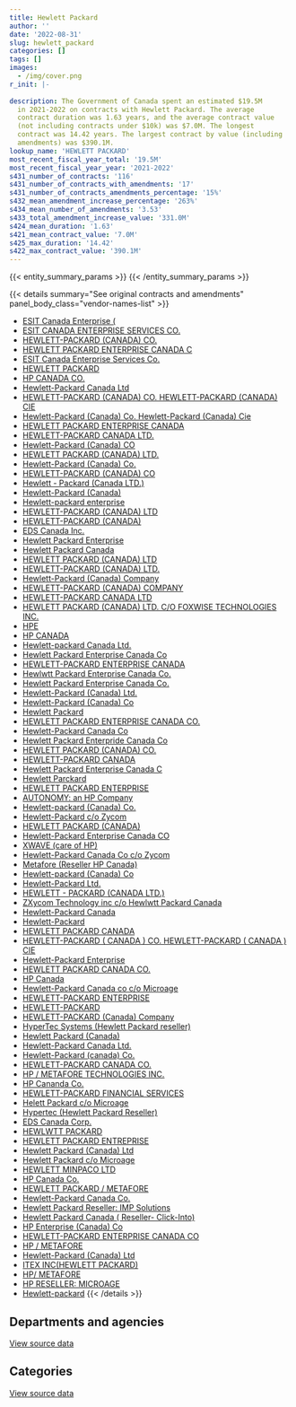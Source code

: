 ```yaml
---
title: Hewlett Packard
author: ''
date: '2022-08-31'
slug: hewlett_packard
categories: []
tags: []
images:
  - /img/cover.png
r_init: |-
  
description: The Government of Canada spent an estimated $19.5M
  in 2021-2022 on contracts with Hewlett Packard. The average
  contract duration was 1.63 years, and the average contract value
  (not including contracts under $10k) was $7.0M. The longest
  contract was 14.42 years. The largest contract by value (including
  amendments) was $390.1M.
lookup_name: 'HEWLETT PACKARD'
most_recent_fiscal_year_total: '19.5M'
most_recent_fiscal_year_year: '2021-2022'
s431_number_of_contracts: '116'
s431_number_of_contracts_with_amendments: '17'
s431_number_of_contracts_amendments_percentage: '15%'
s432_mean_amendment_increase_percentage: '263%'
s434_mean_number_of_amendments: '3.53'
s433_total_amendment_increase_value: '331.0M'
s424_mean_duration: '1.63'
s421_mean_contract_value: '7.0M'
s425_max_duration: '14.42'
s422_max_contract_value: '390.1M'
---
```


<script src="/rmarkdown-libs/htmlwidgets/htmlwidgets.js"></script>
<link href="/rmarkdown-libs/datatables-css/datatables-crosstalk.css" rel="stylesheet" />
<script src="/rmarkdown-libs/datatables-binding/datatables.js"></script>
<script src="/rmarkdown-libs/jquery/jquery-3.6.0.min.js"></script>
<link href="/rmarkdown-libs/dt-core-bootstrap/css/dataTables.bootstrap.min.css" rel="stylesheet" />
<link href="/rmarkdown-libs/dt-core-bootstrap/css/dataTables.bootstrap.extra.css" rel="stylesheet" />
<script src="/rmarkdown-libs/dt-core-bootstrap/js/jquery.dataTables.min.js"></script>
<script src="/rmarkdown-libs/dt-core-bootstrap/js/dataTables.bootstrap.min.js"></script>
<link href="/rmarkdown-libs/crosstalk/css/crosstalk.min.css" rel="stylesheet" />
<script src="/rmarkdown-libs/crosstalk/js/crosstalk.min.js"></script>
<script src="/rmarkdown-libs/htmlwidgets/htmlwidgets.js"></script>
<link href="/rmarkdown-libs/datatables-css/datatables-crosstalk.css" rel="stylesheet" />
<script src="/rmarkdown-libs/datatables-binding/datatables.js"></script>
<script src="/rmarkdown-libs/jquery/jquery-3.6.0.min.js"></script>
<link href="/rmarkdown-libs/dt-core-bootstrap/css/dataTables.bootstrap.min.css" rel="stylesheet" />
<link href="/rmarkdown-libs/dt-core-bootstrap/css/dataTables.bootstrap.extra.css" rel="stylesheet" />
<script src="/rmarkdown-libs/dt-core-bootstrap/js/jquery.dataTables.min.js"></script>
<script src="/rmarkdown-libs/dt-core-bootstrap/js/dataTables.bootstrap.min.js"></script>
<link href="/rmarkdown-libs/crosstalk/css/crosstalk.min.css" rel="stylesheet" />
<script src="/rmarkdown-libs/crosstalk/js/crosstalk.min.js"></script>

{{< entity_summary_params >}}
{{< /entity_summary_params >}}

{{< details summary="See original contracts and amendments" panel_body_class="vendor-names-list" >}}
- [ESIT Canada Enterprise (](https://search.open.canada.ca/en/ct/?sort=contract_value_f%20desc&page=1&search_text=%22ESIT%20Canada%20Enterprise%20%28%0d%0d%0aHewlett-Packard%20%28Canada%29%29%22)
- [ESIT CANADA ENTERPRISE SERVICES CO.](https://search.open.canada.ca/en/ct/?sort=contract_value_f%20desc&page=1&search_text=%22ESIT%20CANADA%20ENTERPRISE%20SERVICES%20CO.%22)
- [HEWLETT-PACKARD (CANADA) CO.](https://search.open.canada.ca/en/ct/?sort=contract_value_f%20desc&page=1&search_text=%22HEWLETT-PACKARD%20%28CANADA%29%20CO.%22)
- [HEWLETT PACKARD ENTERPRISE CANADA C](https://search.open.canada.ca/en/ct/?sort=contract_value_f%20desc&page=1&search_text=%22HEWLETT%20PACKARD%20ENTERPRISE%20CANADA%20C%22)
- [ESIT Canada Enterprise Services Co.](https://search.open.canada.ca/en/ct/?sort=contract_value_f%20desc&page=1&search_text=%22ESIT%20Canada%20Enterprise%20Services%20Co.%22)
- [HEWLETT PACKARD](https://search.open.canada.ca/en/ct/?sort=contract_value_f%20desc&page=1&search_text=%22HEWLETT%20PACKARD%22)
- [HP CANADA CO.](https://search.open.canada.ca/en/ct/?sort=contract_value_f%20desc&page=1&search_text=%22HP%20CANADA%20CO.%22)
- [Hewlett-Packard Canada Ltd](https://search.open.canada.ca/en/ct/?sort=contract_value_f%20desc&page=1&search_text=%22Hewlett-Packard%20Canada%20Ltd%22)
- [HEWLETT-PACKARD (CANADA) CO. HEWLETT-PACKARD (CANADA) CIE](https://search.open.canada.ca/en/ct/?sort=contract_value_f%20desc&page=1&search_text=%22HEWLETT-PACKARD%20%28CANADA%29%20CO.%20HEWLETT-PACKARD%20%28CANADA%29%20CIE%22)
- [Hewlett-Packard (Canada) Co. Hewlett-Packard (Canada) Cie](https://search.open.canada.ca/en/ct/?sort=contract_value_f%20desc&page=1&search_text=%22Hewlett-Packard%20%28Canada%29%20Co.%20Hewlett-Packard%20%28Canada%29%20Cie%22)
- [HEWLETT PACKARD ENTERPRISE CANADA](https://search.open.canada.ca/en/ct/?sort=contract_value_f%20desc&page=1&search_text=%22HEWLETT%20PACKARD%20ENTERPRISE%20CANADA%22)
- [HEWLETT-PACKARD CANADA LTD.](https://search.open.canada.ca/en/ct/?sort=contract_value_f%20desc&page=1&search_text=%22HEWLETT-PACKARD%20CANADA%20LTD.%22)
- [Hewlett-Packard (Canada) CO](https://search.open.canada.ca/en/ct/?sort=contract_value_f%20desc&page=1&search_text=%22Hewlett-Packard%20%28Canada%29%20CO%22)
- [HEWLETT PACKARD (CANADA) LTD.](https://search.open.canada.ca/en/ct/?sort=contract_value_f%20desc&page=1&search_text=%22HEWLETT%20PACKARD%20%28CANADA%29%20LTD.%22)
- [Hewlett-Packard (Canada) Co.](https://search.open.canada.ca/en/ct/?sort=contract_value_f%20desc&page=1&search_text=%22Hewlett-Packard%20%28Canada%29%20Co.%22)
- [HEWLETT-PACKARD (CANADA) CO](https://search.open.canada.ca/en/ct/?sort=contract_value_f%20desc&page=1&search_text=%22HEWLETT-PACKARD%20%28CANADA%29%20CO%22)
- [Hewlett - Packard (Canada LTD.)](https://search.open.canada.ca/en/ct/?sort=contract_value_f%20desc&page=1&search_text=%22Hewlett%20-%20Packard%20%28Canada%20LTD.%29%22)
- [Hewlett-Packard (Canada)](https://search.open.canada.ca/en/ct/?sort=contract_value_f%20desc&page=1&search_text=%22Hewlett-Packard%20%28Canada%29%22)
- [Hewlett-packard enterprise](https://search.open.canada.ca/en/ct/?sort=contract_value_f%20desc&page=1&search_text=%22Hewlett-packard%20enterprise%22)
- [HEWLETT-PACKARD (CANADA) LTD](https://search.open.canada.ca/en/ct/?sort=contract_value_f%20desc&page=1&search_text=%22HEWLETT-PACKARD%20%28CANADA%29%20LTD%22)
- [HEWLETT-PACKARD (CANADA)](https://search.open.canada.ca/en/ct/?sort=contract_value_f%20desc&page=1&search_text=%22HEWLETT-PACKARD%20%28CANADA%29%22)
- [EDS Canada Inc.](https://search.open.canada.ca/en/ct/?sort=contract_value_f%20desc&page=1&search_text=%22EDS%20Canada%20Inc.%22)
- [Hewlett Packard Enterprise](https://search.open.canada.ca/en/ct/?sort=contract_value_f%20desc&page=1&search_text=%22Hewlett%20Packard%20Enterprise%22)
- [Hewlett Packard Canada](https://search.open.canada.ca/en/ct/?sort=contract_value_f%20desc&page=1&search_text=%22Hewlett%20Packard%20Canada%22)
- [HEWLETT PACKARD (CANADA) LTD](https://search.open.canada.ca/en/ct/?sort=contract_value_f%20desc&page=1&search_text=%22HEWLETT%20PACKARD%20%28CANADA%29%20LTD%22)
- [HEWLETT-PACKARD (CANADA) LTD.](https://search.open.canada.ca/en/ct/?sort=contract_value_f%20desc&page=1&search_text=%22HEWLETT-PACKARD%20%28CANADA%29%20LTD.%22)
- [Hewlett-Packard (Canada) Company](https://search.open.canada.ca/en/ct/?sort=contract_value_f%20desc&page=1&search_text=%22Hewlett-Packard%20%28Canada%29%20Company%22)
- [HEWLETT-PACKARD (CANADA) COMPANY](https://search.open.canada.ca/en/ct/?sort=contract_value_f%20desc&page=1&search_text=%22HEWLETT-PACKARD%20%28CANADA%29%20COMPANY%22)
- [HEWLETT-PACKARD CANADA LTD](https://search.open.canada.ca/en/ct/?sort=contract_value_f%20desc&page=1&search_text=%22HEWLETT-PACKARD%20CANADA%20LTD%22)
- [HEWLETT PACKARD (CANADA) LTD. C/O FOXWISE TECHNOLOGIES INC.](https://search.open.canada.ca/en/ct/?sort=contract_value_f%20desc&page=1&search_text=%22HEWLETT%20PACKARD%20%28CANADA%29%20LTD.%20C%2fO%20FOXWISE%20TECHNOLOGIES%20INC.%22)
- [HPE](https://search.open.canada.ca/en/ct/?sort=contract_value_f%20desc&page=1&search_text=%22HPE%22)
- [HP CANADA](https://search.open.canada.ca/en/ct/?sort=contract_value_f%20desc&page=1&search_text=%22HP%20CANADA%22)
- [Hewlett-packard Canada Ltd.](https://search.open.canada.ca/en/ct/?sort=contract_value_f%20desc&page=1&search_text=%22Hewlett-packard%20Canada%20Ltd.%22)
- [Hewlett Packard Enterprise Canada Co](https://search.open.canada.ca/en/ct/?sort=contract_value_f%20desc&page=1&search_text=%22Hewlett%20Packard%20Enterprise%20Canada%20Co%22)
- [HEWLETT-PACKARD ENTERPRISE CANADA](https://search.open.canada.ca/en/ct/?sort=contract_value_f%20desc&page=1&search_text=%22HEWLETT-PACKARD%20ENTERPRISE%20CANADA%22)
- [Hewlwtt Packard Enterprise Canada Co.](https://search.open.canada.ca/en/ct/?sort=contract_value_f%20desc&page=1&search_text=%22Hewlwtt%20Packard%20Enterprise%20Canada%20Co.%22)
- [Hewlett Packard Enterprise Canada Co.](https://search.open.canada.ca/en/ct/?sort=contract_value_f%20desc&page=1&search_text=%22Hewlett%20Packard%20Enterprise%20Canada%20Co.%22)
- [Hewlett-Packard (Canada) Ltd.](https://search.open.canada.ca/en/ct/?sort=contract_value_f%20desc&page=1&search_text=%22Hewlett-Packard%20%28Canada%29%20Ltd.%22)
- [Hewlett-Packard (Canada) Co](https://search.open.canada.ca/en/ct/?sort=contract_value_f%20desc&page=1&search_text=%22Hewlett-Packard%20%28Canada%29%20Co%22)
- [Hewlett Packard](https://search.open.canada.ca/en/ct/?sort=contract_value_f%20desc&page=1&search_text=%22Hewlett%20Packard%22)
- [HEWLETT PACKARD ENTERPRISE CANADA CO.](https://search.open.canada.ca/en/ct/?sort=contract_value_f%20desc&page=1&search_text=%22HEWLETT%20PACKARD%20ENTERPRISE%20CANADA%20CO.%22)
- [Hewlett-Packard Canada Co](https://search.open.canada.ca/en/ct/?sort=contract_value_f%20desc&page=1&search_text=%22Hewlett-Packard%20Canada%20Co%22)
- [Hewlett Packard Enterpride Canada Co](https://search.open.canada.ca/en/ct/?sort=contract_value_f%20desc&page=1&search_text=%22Hewlett%20Packard%20Enterpride%20Canada%20Co%22)
- [HEWLETT PACKARD (CANADA) CO.](https://search.open.canada.ca/en/ct/?sort=contract_value_f%20desc&page=1&search_text=%22HEWLETT%20PACKARD%20%28CANADA%29%20CO.%22)
- [HEWLETT-PACKARD CANADA](https://search.open.canada.ca/en/ct/?sort=contract_value_f%20desc&page=1&search_text=%22HEWLETT-PACKARD%20CANADA%22)
- [Hewlett Packard Enterprise Canada C](https://search.open.canada.ca/en/ct/?sort=contract_value_f%20desc&page=1&search_text=%22Hewlett%20Packard%20Enterprise%20Canada%20C%22)
- [Hewlett Parckard](https://search.open.canada.ca/en/ct/?sort=contract_value_f%20desc&page=1&search_text=%22Hewlett%20Parckard%22)
- [HEWLETT PACKARD ENTERPRISE](https://search.open.canada.ca/en/ct/?sort=contract_value_f%20desc&page=1&search_text=%22HEWLETT%20PACKARD%20ENTERPRISE%22)
- [AUTONOMY: an HP Company](https://search.open.canada.ca/en/ct/?sort=contract_value_f%20desc&page=1&search_text=%22AUTONOMY%3a%20%20an%20HP%20Company%22)
- [Hewlett-packard (Canada) Co.](https://search.open.canada.ca/en/ct/?sort=contract_value_f%20desc&page=1&search_text=%22Hewlett-packard%20%28Canada%29%20Co.%22)
- [Hewlett-Packard c/o Zycom](https://search.open.canada.ca/en/ct/?sort=contract_value_f%20desc&page=1&search_text=%22Hewlett-Packard%20c%2fo%20Zycom%22)
- [HEWLETT PACKARD (CANADA)](https://search.open.canada.ca/en/ct/?sort=contract_value_f%20desc&page=1&search_text=%22HEWLETT%20PACKARD%20%28CANADA%29%22)
- [Hewlett-Packard Enterprise Canada CO](https://search.open.canada.ca/en/ct/?sort=contract_value_f%20desc&page=1&search_text=%22Hewlett-Packard%20Enterprise%20Canada%20CO%22)
- [XWAVE (care of HP)](https://search.open.canada.ca/en/ct/?sort=contract_value_f%20desc&page=1&search_text=%22XWAVE%20%28care%20of%20HP%29%22)
- [Hewlett-Packard Canada Co c/o Zycom](https://search.open.canada.ca/en/ct/?sort=contract_value_f%20desc&page=1&search_text=%22Hewlett-Packard%20Canada%20Co%20c%2fo%20Zycom%22)
- [Metafore (Reseller HP Canada)](https://search.open.canada.ca/en/ct/?sort=contract_value_f%20desc&page=1&search_text=%22Metafore%20%28Reseller%20HP%20Canada%29%22)
- [Hewlett-packard (Canada) Co](https://search.open.canada.ca/en/ct/?sort=contract_value_f%20desc&page=1&search_text=%22Hewlett-packard%20%28Canada%29%20Co%22)
- [Hewlett-Packard Ltd.](https://search.open.canada.ca/en/ct/?sort=contract_value_f%20desc&page=1&search_text=%22Hewlett-Packard%20Ltd.%22)
- [HEWLETT - PACKARD (CANADA LTD.)](https://search.open.canada.ca/en/ct/?sort=contract_value_f%20desc&page=1&search_text=%22HEWLETT%20-%20PACKARD%20%28CANADA%20LTD.%29%22)
- [ZXycom Technology inc c/o Hewlwtt Packard Canada](https://search.open.canada.ca/en/ct/?sort=contract_value_f%20desc&page=1&search_text=%22ZXycom%20Technology%20inc%20c%2fo%20Hewlwtt%20Packard%20Canada%22)
- [Hewlett-Packard Canada](https://search.open.canada.ca/en/ct/?sort=contract_value_f%20desc&page=1&search_text=%22Hewlett-Packard%20Canada%22)
- [Hewlett-Packard](https://search.open.canada.ca/en/ct/?sort=contract_value_f%20desc&page=1&search_text=%22Hewlett-Packard%22)
- [HEWLETT PACKARD CANADA](https://search.open.canada.ca/en/ct/?sort=contract_value_f%20desc&page=1&search_text=%22HEWLETT%20PACKARD%20CANADA%22)
- [HEWLETT-PACKARD ( CANADA ) CO. HEWLETT-PACKARD ( CANADA ) CIE](https://search.open.canada.ca/en/ct/?sort=contract_value_f%20desc&page=1&search_text=%22HEWLETT-PACKARD%20%28%20CANADA%20%29%20CO.%20HEWLETT-PACKARD%20%28%20CANADA%20%29%20CIE%22)
- [Hewlett-Packard Enterprise](https://search.open.canada.ca/en/ct/?sort=contract_value_f%20desc&page=1&search_text=%22Hewlett-Packard%20Enterprise%22)
- [HEWLETT PACKARD CANADA CO.](https://search.open.canada.ca/en/ct/?sort=contract_value_f%20desc&page=1&search_text=%22HEWLETT%20PACKARD%20CANADA%20CO.%22)
- [HP Canada](https://search.open.canada.ca/en/ct/?sort=contract_value_f%20desc&page=1&search_text=%22HP%20Canada%22)
- [Hewlett-Packard Canada co c/o Microage](https://search.open.canada.ca/en/ct/?sort=contract_value_f%20desc&page=1&search_text=%22Hewlett-Packard%20Canada%20co%20c%2fo%20Microage%22)
- [HEWLETT-PACKARD ENTERPRISE](https://search.open.canada.ca/en/ct/?sort=contract_value_f%20desc&page=1&search_text=%22HEWLETT-PACKARD%20ENTERPRISE%22)
- [HEWLETT-PACKARD](https://search.open.canada.ca/en/ct/?sort=contract_value_f%20desc&page=1&search_text=%22HEWLETT-PACKARD%22)
- [HEWLETT-PACKARD (Canada) Company](https://search.open.canada.ca/en/ct/?sort=contract_value_f%20desc&page=1&search_text=%22HEWLETT-PACKARD%20%28Canada%29%20Company%22)
- [HyperTec Systems (Hewlett Packard reseller)](https://search.open.canada.ca/en/ct/?sort=contract_value_f%20desc&page=1&search_text=%22HyperTec%20Systems%20%28Hewlett%20Packard%20reseller%29%22)
- [Hewlett Packard (Canada)](https://search.open.canada.ca/en/ct/?sort=contract_value_f%20desc&page=1&search_text=%22Hewlett%20Packard%20%28Canada%29%22)
- [Hewlett-Packard Canada Ltd.](https://search.open.canada.ca/en/ct/?sort=contract_value_f%20desc&page=1&search_text=%22Hewlett-Packard%20Canada%20Ltd.%22)
- [Hewlett-Packard (canada) Co.](https://search.open.canada.ca/en/ct/?sort=contract_value_f%20desc&page=1&search_text=%22Hewlett-Packard%20%28canada%29%20Co.%22)
- [HEWLETT-PACKARD CANADA CO.](https://search.open.canada.ca/en/ct/?sort=contract_value_f%20desc&page=1&search_text=%22HEWLETT-PACKARD%20CANADA%20CO.%22)
- [HP / METAFORE TECHNOLOGIES INC.](https://search.open.canada.ca/en/ct/?sort=contract_value_f%20desc&page=1&search_text=%22HP%20%2f%20METAFORE%20TECHNOLOGIES%20INC.%22)
- [HP Cananda Co.](https://search.open.canada.ca/en/ct/?sort=contract_value_f%20desc&page=1&search_text=%22HP%20Cananda%20Co.%22)
- [HEWLETT-PACKARD FINANCIAL SERVICES](https://search.open.canada.ca/en/ct/?sort=contract_value_f%20desc&page=1&search_text=%22HEWLETT-PACKARD%20FINANCIAL%20SERVICES%22)
- [Helett Packard c/o Microage](https://search.open.canada.ca/en/ct/?sort=contract_value_f%20desc&page=1&search_text=%22Helett%20Packard%20c%2fo%20Microage%22)
- [Hypertec (Hewlett Packard Reseller)](https://search.open.canada.ca/en/ct/?sort=contract_value_f%20desc&page=1&search_text=%22Hypertec%20%28Hewlett%20Packard%20Reseller%29%22)
- [EDS Canada Corp.](https://search.open.canada.ca/en/ct/?sort=contract_value_f%20desc&page=1&search_text=%22EDS%20Canada%20Corp.%22)
- [HEWLWTT PACKARD](https://search.open.canada.ca/en/ct/?sort=contract_value_f%20desc&page=1&search_text=%22HEWLWTT%20PACKARD%22)
- [HEWLETT PACKARD ENTREPRISE](https://search.open.canada.ca/en/ct/?sort=contract_value_f%20desc&page=1&search_text=%22HEWLETT%20PACKARD%20ENTREPRISE%22)
- [Hewlett Packard (Canada) Ltd](https://search.open.canada.ca/en/ct/?sort=contract_value_f%20desc&page=1&search_text=%22Hewlett%20Packard%20%28Canada%29%20Ltd%22)
- [Hewlett Packard c/o Microage](https://search.open.canada.ca/en/ct/?sort=contract_value_f%20desc&page=1&search_text=%22Hewlett%20Packard%20c%2fo%20Microage%22)
- [HEWLETT MINPACO LTD](https://search.open.canada.ca/en/ct/?sort=contract_value_f%20desc&page=1&search_text=%22HEWLETT%20MINPACO%20LTD%22)
- [HP Canada Co.](https://search.open.canada.ca/en/ct/?sort=contract_value_f%20desc&page=1&search_text=%22HP%20Canada%20Co.%22)
- [HEWLETT PACKARD / METAFORE](https://search.open.canada.ca/en/ct/?sort=contract_value_f%20desc&page=1&search_text=%22HEWLETT%20PACKARD%20%2f%20METAFORE%22)
- [Hewlett-Packard Canada Co.](https://search.open.canada.ca/en/ct/?sort=contract_value_f%20desc&page=1&search_text=%22Hewlett-Packard%20Canada%20Co.%22)
- [Hewlett Packard Reseller: IMP Solutions](https://search.open.canada.ca/en/ct/?sort=contract_value_f%20desc&page=1&search_text=%22Hewlett%20Packard%20Reseller%3a%20IMP%20Solutions%22)
- [Hewlett Packard Canada ( Reseller- Click-Into)](https://search.open.canada.ca/en/ct/?sort=contract_value_f%20desc&page=1&search_text=%22Hewlett%20Packard%20Canada%20%28%20Reseller-%20Click-Into%29%22)
- [HP Enterprise (Canada) Co](https://search.open.canada.ca/en/ct/?sort=contract_value_f%20desc&page=1&search_text=%22HP%20Enterprise%20%28Canada%29%20Co%22)
- [HEWLETT-PACKARD ENTERPRISE CANADA CO](https://search.open.canada.ca/en/ct/?sort=contract_value_f%20desc&page=1&search_text=%22HEWLETT-PACKARD%20ENTERPRISE%20CANADA%20CO%22)
- [HP / METAFORE](https://search.open.canada.ca/en/ct/?sort=contract_value_f%20desc&page=1&search_text=%22HP%20%2f%20METAFORE%22)
- [Hewlett-Packard (Canada) Ltd](https://search.open.canada.ca/en/ct/?sort=contract_value_f%20desc&page=1&search_text=%22Hewlett-Packard%20%28Canada%29%20Ltd%22)
- [ITEX INC(HEWLETT PACKARD)](https://search.open.canada.ca/en/ct/?sort=contract_value_f%20desc&page=1&search_text=%22ITEX%20INC%28HEWLETT%20PACKARD%29%22)
- [HP/ METAFORE](https://search.open.canada.ca/en/ct/?sort=contract_value_f%20desc&page=1&search_text=%22HP%2f%20METAFORE%22)
- [HP RESELLER: MICROAGE](https://search.open.canada.ca/en/ct/?sort=contract_value_f%20desc&page=1&search_text=%22HP%20RESELLER%3a%20MICROAGE%22)
- [Hewlett-packard](https://search.open.canada.ca/en/ct/?sort=contract_value_f%20desc&page=1&search_text=%22Hewlett-packard%22)
{{< /details >}}

## Departments and agencies

<div id="htmlwidget-1" style="width:100%;height:auto;" class="datatables html-widget"></div>
<script type="application/json" data-for="htmlwidget-1">{"x":{"style":"bootstrap","filter":"none","vertical":false,"data":[["<a href=\"/departments/cbsa-asfc/\">Canada Border Services Agency<\/a>","<a href=\"/departments/cra-arc/\">Canada Revenue Agency<\/a>","<a href=\"/departments/crtc/\">Canadian Radio-television and Telecommunications Commission<\/a>","<a href=\"/departments/csps-efpc/\">Canada School of Public Service<\/a>","<a href=\"/departments/dfatd-maecd/\">Global Affairs Canada<\/a>","<a href=\"/departments/dfo-mpo/\">Fisheries and Oceans Canada<\/a>","<a href=\"/departments/dnd-mdn/\">National Defence<\/a>","<a href=\"/departments/elections/\">Elections Canada<\/a>","<a href=\"/departments/esdc-edsc/\">Employment and Social Development Canada<\/a>","<a href=\"/departments/hc-sc/\">Health Canada<\/a>","<a href=\"/departments/ic/\">Innovation, Science and Economic Development Canada<\/a>","<a href=\"/departments/ijc-cmi/\">International Joint Commission<\/a>","<a href=\"/departments/nrc-cnrc/\">National Research Council Canada<\/a>","<a href=\"/departments/nrcan-rncan/\">Natural Resources Canada<\/a>","<a href=\"/departments/osfi-bsif/\">Office of the Superintendent of Financial Institutions Canada<\/a>","<a href=\"/departments/osgg-bsgg/\">Office of the Secretary to the Governor General<\/a>","<a href=\"/departments/pch/\">Canadian Heritage<\/a>","<a href=\"/departments/phac-aspc/\">Public Health Agency of Canada<\/a>","<a href=\"/departments/ppsc-sppc/\">Public Prosecution Service of Canada<\/a>","<a href=\"/departments/ps-sp/\">Public Safety Canada<\/a>","<a href=\"/departments/psic-ispc/\">Office of the Public Sector Integrity Commissioner of Canada<\/a>","<a href=\"/departments/pwgsc-tpsgc/\">Public Services and Procurement Canada<\/a>","<a href=\"/departments/rcmp-grc/\">Royal Canadian Mounted Police<\/a>","<a href=\"/departments/ssc-spc/\">Shared Services Canada<\/a>","<a href=\"/departments/wage/\">Department for Women and Gender Equality<\/a>"],[224876,39728.9,1103.86,null,56574.04,null,366122.57,29012,null,null,174184.78,14075.74,1073201.52,12172.1,null,19336.93,41120.31,null,5751.85,30491.62,null,60751916.97,47267.67,10003896.09,null],[154414,null,73210.31,null,null,null,184680.08,46173.99,null,null,71105.57,14656.95,6209166.3,10041.39,16927.4,29473.47,null,null,null,null,null,60943310.16,76899.48,10941568.33,null],[82251.2,null,118252.07,null,null,138538,282237.87,46047.83,null,5793.33,null,14726.33,null,null,null,29392.94,null,7566480,null,30657.06,null,33690058.5,null,15023344.76,165394.52],[157428.27,14243.47,35277.26,56993.99,null,null,2480164.63,26997.9,1934453.71,32007.8,null,15645.09,16319.06,null,null,29392.94,null,null,null,215188.95,209050,null,null,14174541.3,119364.92]],"container":"<table class=\"table table-striped table-hover row-border order-column display\">\n  <thead>\n    <tr>\n      <th>Department<\/th>\n      <th>2018-2019<\/th>\n      <th>2019-2020<\/th>\n      <th>2020-2021<\/th>\n      <th>2021-2022<\/th>\n    <\/tr>\n  <\/thead>\n<\/table>","options":{"order":[[4,"desc"]],"pageLength":10,"autoWidth":true,"columnDefs":[{"targets":1,"render":"function(data, type, row, meta) {\n    return type !== 'display' ? data : DTWidget.formatCurrency(data, \"$\", 2, 3, \",\", \".\", true, null);\n  }"},{"targets":2,"render":"function(data, type, row, meta) {\n    return type !== 'display' ? data : DTWidget.formatCurrency(data, \"$\", 2, 3, \",\", \".\", true, null);\n  }"},{"targets":3,"render":"function(data, type, row, meta) {\n    return type !== 'display' ? data : DTWidget.formatCurrency(data, \"$\", 2, 3, \",\", \".\", true, null);\n  }"},{"targets":4,"render":"function(data, type, row, meta) {\n    return type !== 'display' ? data : DTWidget.formatCurrency(data, \"$\", 2, 3, \",\", \".\", true, null);\n  }"},{"width":"16%","targets":[1,2,3,4]},{"className":"dt-right","targets":[1,2,3,4]}],"orderClasses":false}},"evals":["options.columnDefs.0.render","options.columnDefs.1.render","options.columnDefs.2.render","options.columnDefs.3.render"],"jsHooks":[]}</script>
<p class="text-right">
<a href="https://github.com/GoC-Spending/contracts-data/tree/main/data/out/vendors/hewlett_packard/summary_by_fiscal_year_by_department.csv" class="source-data-link btn btn-link">View source data</a>
</p>

## Categories

<div id="htmlwidget-2" style="width:100%;height:auto;" class="datatables html-widget"></div>
<script type="application/json" data-for="htmlwidget-2">{"x":{"style":"bootstrap","filter":"none","vertical":false,"data":[["<a href=\"/categories/other/\">(Other)<\/a>","<a href=\"/categories/facilities_and_construction/\">Facilities and construction<\/a>","<a href=\"/categories/office_management/\">Office management<\/a>","<a href=\"/categories/defence/\">Defence<\/a>","<a href=\"/categories/professional_services/\">Professional services<\/a>","<a href=\"/categories/information_technology/\">Information technology<\/a>","<a href=\"/categories/medical/\">Medical<\/a>","<a href=\"/categories/transportation_and_logistics/\">Transportation and logistics<\/a>"],[12172.1,100016.75,5751.85,266105.82,60934212.64,11566507.47,null,6066.32],[null,68993.98,null,115686.1,61096134.86,17463934.86,null,26877.62],[null,179877.17,null,102360.7,34865894.58,14453857.98,7566480,24703.98],[null,111376,null,2368788.63,721392,16293338.59,null,22174.08]],"container":"<table class=\"table table-striped table-hover row-border order-column display\">\n  <thead>\n    <tr>\n      <th>Category<\/th>\n      <th>2018-2019<\/th>\n      <th>2019-2020<\/th>\n      <th>2020-2021<\/th>\n      <th>2021-2022<\/th>\n    <\/tr>\n  <\/thead>\n<\/table>","options":{"order":[[4,"desc"]],"dom":"t","pageLength":30,"autoWidth":true,"columnDefs":[{"targets":1,"render":"function(data, type, row, meta) {\n    return type !== 'display' ? data : DTWidget.formatCurrency(data, \"$\", 2, 3, \",\", \".\", true, null);\n  }"},{"targets":2,"render":"function(data, type, row, meta) {\n    return type !== 'display' ? data : DTWidget.formatCurrency(data, \"$\", 2, 3, \",\", \".\", true, null);\n  }"},{"targets":3,"render":"function(data, type, row, meta) {\n    return type !== 'display' ? data : DTWidget.formatCurrency(data, \"$\", 2, 3, \",\", \".\", true, null);\n  }"},{"targets":4,"render":"function(data, type, row, meta) {\n    return type !== 'display' ? data : DTWidget.formatCurrency(data, \"$\", 2, 3, \",\", \".\", true, null);\n  }"},{"width":"16%","targets":[1,2,3,4]},{"className":"dt-right","targets":[1,2,3,4]}],"orderClasses":false,"lengthMenu":[10,25,30,50,100]}},"evals":["options.columnDefs.0.render","options.columnDefs.1.render","options.columnDefs.2.render","options.columnDefs.3.render"],"jsHooks":[]}</script>
<p class="text-right">
<a href="https://github.com/GoC-Spending/contracts-data/tree/main/data/out/vendors/hewlett_packard/summary_by_fiscal_year_by_category.csv" class="source-data-link btn btn-link">View source data</a>
</p>

